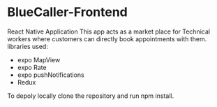 # BlueCaller-Frontend
React Native Application
This app acts as a market place for Technical workers where customers can directly book appointments with them.
libraries used:
- expo MapView
- expo Rate
- expo pushNotifications
- Redux

To depoly locally clone the repository and run npm install.
